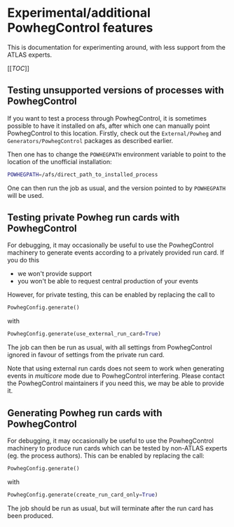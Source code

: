 # Experimental/additional PowhegControl features

This is documentation for experimenting around, with less support from the ATLAS
experts.

[[_TOC_]]

## Testing unsupported versions of processes with PowhegControl

If you want to test a process through PowhegControl, it is sometimes
possible to have it installed on afs, after which one can manually point
PowhegControl to this location. Firstly, check out the `External/Powheg`
and `Generators/PowhegControl` packages as described earlier.

Then one has to change the `POWHEGPATH` environment variable to point to
the location of the unofficial installation:

```bash
POWHEGPATH=/afs/direct_path_to_installed_process
```

One can then run the job as usual, and the version pointed to by
`POWHEGPATH` will be used.

## Testing private Powheg run cards with PowhegControl

For debugging, it may occasionally be useful to use the PowhegControl
machinery to generate events according to a privately provided run card.
If you do this

- we won't provide support
- you won't be able to request central production of your events

However, for private testing, this can be enabled by replacing the call
to

```py
PowhegConfig.generate()
```

with

```py
PowhegConfig.generate(use_external_run_card=True)
```


The job can then be run as usual, with all settings from PowhegControl
ignored in favour of settings from the private run card.

Note that using external run cards does not seem to work when generating
events in *multicore* mode due to PowhegControl interfering. Please
contact the PowhegControl maintainers if you need this, we may be able to
provide it.

## Generating Powheg run cards with PowhegControl

For debugging, it may occasionally be useful to use the PowhegControl
machinery to produce run cards which can be tested by non-ATLAS experts
(eg. the process authors). This can be enabled by replacing the call:

```py
PowhegConfig.generate()
```

with

```py
PowhegConfig.generate(create_run_card_only=True)
```

The job should be run as usual, but will terminate after the run card
has been produced.
